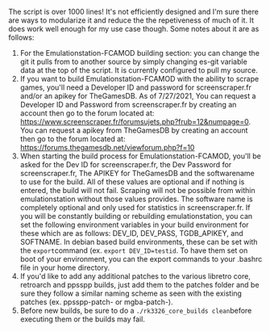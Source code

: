 The script is over 1000 lines!  It's not efficiently designed and I'm sure there are ways to modularize it and reduce the the repetiveness of much of it.
It does work well enough for my use case though.  Some notes about it are as follows:

1. For the Emulationstation-FCAMOD building section: you can change the git it pulls from to another source by simply changing es-git variable data at the top of the script. It is currently configured to pull my source.
2. If you want to build Emulationstation-FCAMOD with the ability to scrape games, you'll need a Developer ID and password for screenscraper.fr and/or an apikey for TheGamesDB.  As of 7/27/2021, You can request a Developer ID and Password from screenscraper.fr by creating an account then go to the forum located at: https://www.screenscraper.fr/forumsujets.php?frub=12&numpage=0.  You can request a apikey from TheGamesDB by creating an account then go to the forum located at: https://forums.thegamesdb.net/viewforum.php?f=10
3. When starting the build process for Emulationstation-FCAMOD, you'll be asked for the Dev ID for screenscraper.fr, the Dev Password for screenscraper.fr, The APIKEY for TheGamesDB and the softwarename to use for the build.  All of these values are optional and if nothing is entered, the build will not fail.  Scraping will not be possible from within emulationstation without those values provides.  The software name is completely optional and only used for statistics in screenscraper.fr.  If you will be constantly building or rebuilding emulationstation, you can set the following environment variables in your build environment for these which are as follows: DEV_ID, DEV_PASS, TGDB_APIKEY, and SOFTNAME.  In debian based build environments, these can be set with the `export`command (ex. `export DEV_ID=testid`.  To have them set on boot of your environment, you can the export commands to your .bashrc file in your home directory.
4. If you'd like to add any additional patches to the various libretro core, retroarch and ppsspp builds, just add them to the patches folder and be sure they follow a similar naming scheme as seen with the existing patches (ex. ppsspp-patch- or mgba-patch-).
5. Before new builds, be sure to do a `./rk3326_core_builds clean`before executing them or the builds may fail.
